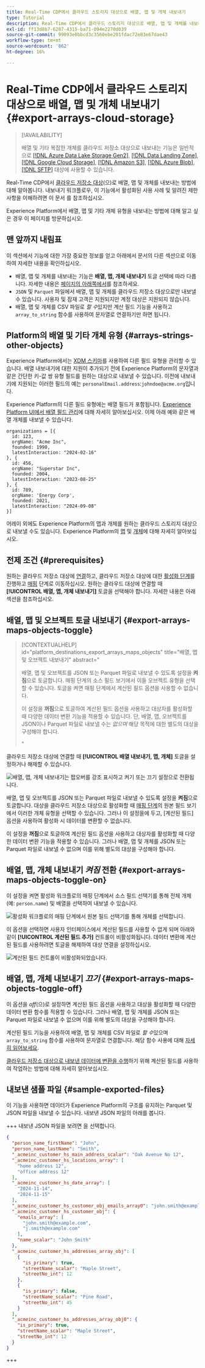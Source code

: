 ```yaml
---
title: Real-Time CDP에서 클라우드 스토리지 대상으로 배열, 맵 및 개체 내보내기
type: Tutorial
description: Real-Time CDP에서 클라우드 스토리지 대상으로 배열, 맵 및 개체를 내보내는 방법에 대해 알아봅니다.
exl-id: ff13d8b7-6287-4315-ba71-094e2270d039
source-git-commit: 99093e0bbcd3c3560ebe201fdac72e83e67dae43
workflow-type: tm+mt
source-wordcount: '862'
ht-degree: 16%

---
```


# Real-Time CDP에서 클라우드 스토리지 대상으로 배열, 맵 및 개체 내보내기 {#export-arrays-cloud-storage}

>[!AVAILABILITY]
>
>배열 및 기타 복잡한 개체를 클라우드 저장소 대상으로 내보내는 기능은 일반적으로 [[!DNL Azure Data Lake Storage Gen2]](../../destinations/catalog/cloud-storage/adls-gen2.md), [[!DNL Data Landing Zone]](../../destinations/catalog/cloud-storage/data-landing-zone.md), [[!DNL Google Cloud Storage]](../../destinations/catalog/cloud-storage/google-cloud-storage.md), [[!DNL Amazon S3]](../../destinations/catalog/cloud-storage/amazon-s3.md), [[!DNL Azure Blob]](../../destinations/catalog/cloud-storage/azure-blob.md), [[!DNL SFTP]](../../destinations/catalog/cloud-storage/sftp.md) 대상에 사용할 수 있습니다.

Real-Time CDP에서 [클라우드 저장소 대상](/help/destinations/catalog/cloud-storage/overview.md)(으)로 배열, 맵 및 개체를 내보내는 방법에 대해 알아봅니다. 내보내기 워크플로우, 이 기능에서 활성화된 사용 사례 및 알려진 제한 사항을 이해하려면 이 문서 를 참조하십시오.

Experience Platform에서 배열, 맵 및 기타 개체 유형을 내보내는 방법에 대해 알고 싶은 경우 이 페이지를 방문하십시오.

## 맨 앞까지 내림표

이 섹션에서 기능에 대한 가장 중요한 정보를 얻고 아래에서 문서의 다른 섹션으로 이동하여 자세한 내용을 확인하십시오.

* 배열, 맵 및 개체를 내보내는 기능은 **배열, 맵, 개체 내보내기** 토글 선택에 따라 다릅니다. 자세한 내용은 [페이지의 아래쪽에서](#export-arrays-maps-objects-toggle)를 참조하세요.
* `JSON` 및 `Parquet` 파일에서 배열, 맵 및 개체를 클라우드 저장소 대상으로만 내보낼 수 있습니다. 사용자 및 잠재 고객은 지원되지만 계정 대상은 지원되지 않습니다.
* 배열, 맵 및 개체를 CSV 파일로 *할 수*&#x200B;있지만 계산 필드 기능을 사용하고 `array_to_string` 함수를 사용하여 문자열로 연결하기만 하면 됩니다.

## Platform의 배열 및 기타 개체 유형 {#arrays-strings-other-objects}

Experience Platform에서는 [XDM 스키마](/help/xdm/home.md)를 사용하여 다른 필드 유형을 관리할 수 있습니다. 배열 내보내기에 대한 지원이 추가되기 전에 Experience Platform의 문자열과 같은 간단한 키-값 쌍 유형 필드를 원하는 대상으로 내보낼 수 있습니다. 이전에 내보내기에 지원되는 이러한 필드의 예는 `personalEmail.address`:`johndoe@acme.org`입니다.

Experience Platform의 다른 필드 유형에는 배열 필드가 포함됩니다. [Experience Platform UI에서 배열 필드 관리](/help/xdm/ui/fields/array.md)에 대해 자세히 알아보십시오. 이제 아래 예와 같은 배열 개체를 내보낼 수 있습니다.

```
organizations = [{
  id: 123,
  orgName: "Acme Inc",
  founded: 1990,
  latestInteraction: "2024-02-16"
}, {
  id: 456,
  orgName: "Superstar Inc",
  founded: 2004,
  latestInteraction: "2023-08-25"
}, {
  id: 789,
  orgName: 'Energy Corp',
  founded: 2021,
  latestInteraction: "2024-09-08"
}]
```

어레이 외에도 Experience Platform의 맵과 개체를 원하는 클라우드 스토리지 대상으로 내보낼 수도 있습니다. Experience Platform의 [맵](/help/xdm/ui/fields/map.md) 및 [개체](/help/xdm/ui/fields/object.md)에 대해 자세히 알아보십시오.

## 전제 조건 {#prerequisites}

원하는 클라우드 저장소 대상에 [연결](/help/destinations/ui/connect-destination.md)하고, 클라우드 저장소 대상에 대한 [활성화 단계](/help/destinations/ui/activate-batch-profile-destinations.md)를 진행하고 [매핑](/help/destinations/ui/activate-batch-profile-destinations.md#mapping) 단계로 이동하십시오. 원하는 클라우드 대상에 연결할 때 **[!UICONTROL 배열, 맵, 개체 내보내기]** 토글을 선택해야 합니다. 자세한 내용은 아래 섹션을 참조하십시오.

## 배열, 맵 및 오브젝트 토글 내보내기 {#export-arrays-maps-objects-toggle}

>[!CONTEXTUALHELP]
>id="platform_destinations_export_arrays_maps_objects"
>title="배열, 맵 및 오브젝트 내보내기"
>abstract="<p> 배열, 맵 및 오브젝트를 JSON 또는 Parquet 파일로 내보낼 수 있도록 설정을 <b>켜짐</b>으로 토글합니다. 매핑 단계의 소스 필드 보기에서 이들 오브젝트 유형을 선택할 수 있습니다. 토글을 켜면 매핑 단계에서 계산된 필드 옵션을 사용할 수 없습니다.</p><p>이 설정을 <b>꺼짐</b>으로 토글하여 계산된 필드 옵션을 사용하고 대상자를 활성화할 때 다양한 데이터 변환 기능을 적용할 수 있습니다. 단, 배열, 맵, 오브젝트를 JSON이나 Parquet 파일로 내보낼 수는 <i>없으며</i> 해당 목적에 대한 별도의 대상을 구성해야 합니다.</p>"

클라우드 저장소 대상에 연결할 때 **[!UICONTROL 배열 내보내기, 맵, 개체]** 토글을 설정하거나 해제할 수 있습니다.

![배열, 맵, 개체 내보내기는 팝오버를 강조 표시하고 켜기 또는 끄기 설정으로 전환됩니다.](/help/destinations/assets/ui/export-arrays-calculated-fields/export-objects-toggle.gif)

배열, 맵 및 오브젝트를 JSON 또는 Parquet 파일로 내보낼 수 있도록 설정을 **켜짐**&#x200B;으로 토글합니다. 대상을 클라우드 저장소 대상으로 활성화할 때 [매핑 단계](/help/destinations/ui/activate-batch-profile-destinations.md#mapping)의 원본 필드 보기에서 이러한 개체 유형을 선택할 수 있습니다. 그러나 이 설정을에 두고, [계산된 필드] 옵션을 사용하여 활성화 시 데이터를 변환할 수 없습니다.

이 설정을 **꺼짐**&#x200B;으로 토글하여 계산된 필드 옵션을 사용하고 대상자를 활성화할 때 다양한 데이터 변환 기능을 적용할 수 있습니다. 그러나 배열, 맵 및 개체를 JSON 또는 Parquet 파일로 내보낼 수 없으며 이를 위해 별도의 대상을 구성해야 합니다.

## 배열, 맵, 개체 내보내기 *켜짐* 전환 {#export-arrays-maps-objects-toggle-on}

이 설정을 켜면 활성화 워크플로의 매핑 단계에서 소스 필드 선택기를 통해 전체 개체(예: `person.name`) 및 배열을 선택하여 내보낼 수 있습니다.

![활성화 워크플로의 매핑 단계에서 원본 필드 선택기를 통해 개체를 선택합니다.](/help/destinations/assets/ui/export-arrays-calculated-fields/select-object.gif)

이 옵션을 선택하면 사용자 인터페이스에서 계산된 필드를 사용할 수 없게 되며 아래와 같이 **[!UICONTROL 계산된 필드 추가]** 컨트롤이 비활성화됩니다. 데이터 변환에 계산된 필드를 사용하려면 토글을 해제하여 대상 연결을 설정하십시오.

![계산된 필드 컨트롤이 비활성화되었습니다.](/help/destinations/assets/ui/export-arrays-calculated-fields/calculated-fields-disabled.png)

## 배열, 맵, 개체 내보내기 *끄기* {#export-arrays-maps-objects-toggle-off}

이 옵션을 *off*(으)로 설정하면 계산된 필드 옵션을 사용하고 대상을 활성화할 때 다양한 데이터 변환 함수를 적용할 수 있습니다. 그러나 배열, 맵 및 개체를 JSON 또는 Parquet 파일로 내보낼 수 없으며 이를 위해 별도의 대상을 구성해야 합니다.

계산된 필드 기능을 사용하여 배열, 맵 및 개체를 CSV 파일로 *할 수*&#x200B;있으며 `array_to_string` 함수를 사용하여 문자열로 연결합니다. 해당 함수 사용에 대해 [자세히 읽어보세요](#array-to-string-function-export-arrays).

[클라우드 저장소 대상으로 내보낸 데이터에 변환을 수행](/help/destinations/ui/data-transformations-calculated-fields.md)하기 위해 계산된 필드를 사용하여 작업하는 방법에 대해 자세히 알아보십시오.

## 내보낸 샘플 파일 {#sample-exported-files}

이 기능을 사용하면 데이터가 Experience Platform의 구조를 유지하는 Parquet 및 JSON 파일을 내보낼 수 있습니다. 내보낸 JSON 파일의 아래를 봅니다.

+++ 내보낸 JSON 파일을 보려면 을 선택합니다.

```json
{
  "person_name_firstName": "John",
  "person_name_lastName": "Smith",
  "_acmeinc_customer_hs_main_address_scalar": "Oak Avenue No 12",
  "_acmeinc_customer_hs_locations_array": [
    "home address 12",
    "office address 12"
  ],
  "_acmeinc_customer_hs_date_array": [
    "2024-11-14",
    "2024-11-15"
  ],
  "_acmeinc_customer_hs_customer_obj_emails_array0": "john.smith@example.com",
  "_acmeinc_customer_hs_customer_obj": {
    "emails_array": [
      "john.smith@example.com",
      "j.smith@example.com"
    ],
    "name_scalar": "John Smith"
  },
  "_acmeinc_customer_hs_addresses_array_obj": [
    {
      "is_primary": true,
      "streetName_scalar": "Maple Street",
      "streetNo_int": 12
    },
    {
      "is_primary": false,
      "streetName_scalar": "Pine Road",
      "streetNo_int": 45
    }
  ],
  "_acmeinc_customer_hs_addresses_array_obj0": {
    "is_primary": true,
    "streetName_scalar": "Maple Street",
    "streetNo_int": 12
  }
}
```

+++
